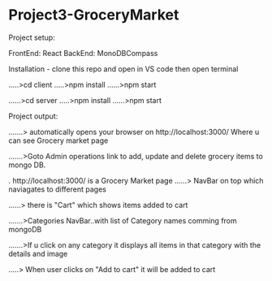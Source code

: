 # Project3-GroceryMarket
Project setup:

FrontEnd: React
BackEnd: MonoDBCompass

Installation - clone this repo and open in VS code then open terminal

.....>cd client .....>npm install ......>npm start

 ......>cd server .....>npm install ......>npm start

Project output:

.......> automatically opens your browser on http://localhost:3000/ Where u can see Grocery market page

.......>Goto Admin operations link to add, update and delete grocery items to mongo DB.


. http://localhost:3000/  is a Grocery Market page
......> NavBar on top which naviagates to different pages

......> there is "Cart" which shows items added to cart

.......>Categories NavBar..with list of Category names comming from mongoDB

.......>If u click on any category it displays all items in that category with the details and image

.....> When user clicks on "Add to cart" it will be added to cart
